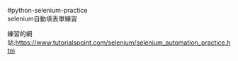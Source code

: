 #python-selenium-practice  
selenium自動填表單練習  
  
練習的網站:https://www.tutorialspoint.com/selenium/selenium_automation_practice.htm
